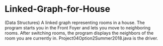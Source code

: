 # Linked-Graph-for-House
(Data Structures) A linked graph representing rooms in a house. The program starts you in the Front Foyer and lets you move to neighboring rooms. After switching rooms, the program displays the neighbors of the room you are currently in. Project04Option2Summer2018.java is the driver.
